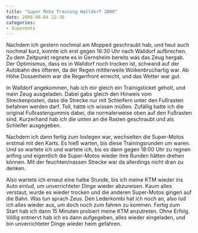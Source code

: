 ```yaml
---
title: "Super Moto Training Walldorf 2008"
date: 2008-06-04 22:36
categories: 
- Supermoto
---
```

Nachdem ich gestern nochmal am Mopped geschraubt hab, und heut auch nochmal kurz, konnte ich erst gegen 16:30 Uhr nach Walldorf aufbrechen.  Zu dem Zeitpunkt regnete es in Gernsheim bereits was das Zeug hergab. Der Optimismus, dass es in Walldorf noch trocken ist, schwand auf der Autobahn des öfteren, da der Regen mittlerweile Wolkenbruchartig war.   Ab Höhe Dossenheim war die Regenfront erreicht, und das Wetter war gut.

<!--more-->

In Walldorf angekommen, hab ich mir gleich ein Trainigsticket geholt, und mein Zeug ausgeladen. Dabei gabs gleich den Hinweis vom Streckenposten, dass die Strecke nur mit Schleifern unter den Fußrasten befahren werden darf. Toll, hätte ich wissen müßen. Zufällig hatte ich die original Fußrastengummis dabei, die normalerweise oben auf den Fußrasten sind. Kurzerhand hab ich die unten an die Rasten geschraubt und als Schleifer ausgegeben.

Nachdem ich dann fertig zum loslegen war, wechselten die Super-Motos erstmal mit den Karts. Es hieß warten, bis diese Trainingsrunden um waren. Und so wartete ich und wartete ich, bis es dann gegen 18:00 Uhr zu regnen anfing und eigentlich die Super-Motos wieder ihre Runden hätten drehen können. Mit der feuchten/nassen Strecke war da allerdings nicht dran zu denken.

Also wartete ich erneut eine halbe Stunde, bis ich meine KTM wieder ins Auto einlud, um unverrichteter Dinge wieder abzureisen. Kaum alles verstaut, wurde es wieder trocken und die anderen Super-Motos gingen auf die Bahn. Was tun sprach Zeus. Den Lederkombi hat ich noch an, also lud ich alles wieder aus, um doch noch zum fahren zu kommen. Fertig zum Start hab ich dann 15 Minuten probiert meine KTM anzutreten. Ohne Erfolg. Völlig entnervt hab ich es dann aufgegeben, alles wieder eingeladen, und bin unverrichteter Dinge wieder heim gefahren.
